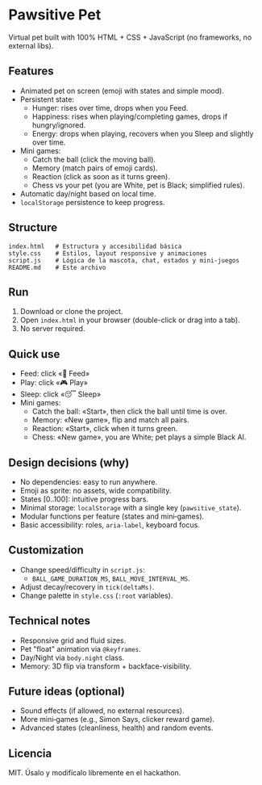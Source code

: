 # Pawsitive Pet

Virtual pet built with 100% HTML + CSS + JavaScript (no frameworks, no external libs).

## Features

- Animated pet on screen (emoji with states and simple mood).
- Persistent state:
  - Hunger: rises over time, drops when you Feed.
  - Happiness: rises when playing/completing games, drops if hungry/ignored.
  - Energy: drops when playing, recovers when you Sleep and slightly over time.
- Mini games:
  - Catch the ball (click the moving ball).
  - Memory (match pairs of emoji cards).
  - Reaction (click as soon as it turns green).
  - Chess vs your pet (you are White, pet is Black; simplified rules).
- Automatic day/night based on local time.
- `localStorage` persistence to keep progress.

## Structure

```
index.html   # Estructura y accesibilidad básica
style.css    # Estilos, layout responsive y animaciones
script.js    # Lógica de la mascota, chat, estados y mini‑juegos
README.md    # Este archivo
```

## Run

1. Download or clone the project.
2. Open `index.html` in your browser (double-click or drag into a tab).
3. No server required.

## Quick use

- Feed: click «🍖 Feed»
- Play: click «🎮 Play»
- Sleep: click «😴 Sleep»
- Mini games:
  - Catch the ball: «Start», then click the ball until time is over.
  - Memory: «New game», flip and match all pairs.
  - Reaction: «Start», click when it turns green.
  - Chess: «New game», you are White; pet plays a simple Black AI.

## Design decisions (why)

- No dependencies: easy to run anywhere.
- Emoji as sprite: no assets, wide compatibility.
- States [0..100]: intuitive progress bars.
- Minimal storage: `localStorage` with a single key (`pawsitive_state`).
- Modular functions per feature (states and mini‑games).
- Basic accessibility: roles, `aria-label`, keyboard focus.

## Customization

- Change speed/difficulty in `script.js`:
  - `BALL_GAME_DURATION_MS`, `BALL_MOVE_INTERVAL_MS`.
- Adjust decay/recovery in `tick(deltaMs)`.
- Change palette in `style.css` (`:root` variables).

## Technical notes

- Responsive grid and fluid sizes.
- Pet "float" animation via `@keyframes`.
- Day/Night via `body.night` class.
- Memory: 3D flip via transform + backface-visibility.

## Future ideas (optional)

- Sound effects (if allowed, no external resources).
- More mini‑games (e.g., Simon Says, clicker reward game).
- Advanced states (cleanliness, health) and random events.

## Licencia

MIT. Úsalo y modifícalo libremente en el hackathon.